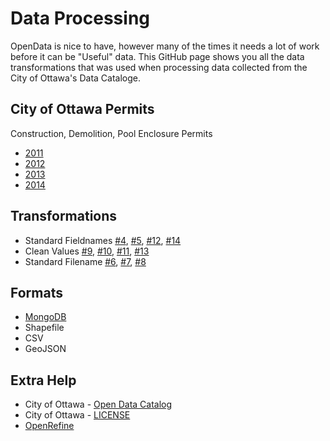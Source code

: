 Data Processing
===============

OpenData is nice to have, however many of the times it needs a lot of work before it can be
"Useful" data. This GitHub page shows you all the data transformations that was used when processing
data collected from the City of Ottawa's Data Cataloge.

City of Ottawa Permits
----------------------

Construction, Demolition, Pool Enclosure Permits

- [2011]
- [2012]
- [2013]
- [2014] 

Transformations
---------------

- Standard Fieldnames [#4], [#5], [#12], [#14]
- Clean Values [#9], [#10], [#11], [#13]
- Standard Filename [#6], [#7], [#8]

Formats
-------

- [MongoDB]
- Shapefile
- CSV
- GeoJSON

Extra Help
----------

- City of Ottawa - [Open Data Catalog]
- City of Ottawa - [LICENSE]
- [OpenRefine]


[#1]: https://github.com/DenisCarriere/permits/issues/1
[#2]: https://github.com/DenisCarriere/permits/issues/2
[#3]: https://github.com/DenisCarriere/permits/issues/3
[#4]: https://github.com/DenisCarriere/permits/issues/4
[#5]: https://github.com/DenisCarriere/permits/issues/5
[#6]: https://github.com/DenisCarriere/permits/issues/6
[#7]: https://github.com/DenisCarriere/permits/issues/7
[#8]: https://github.com/DenisCarriere/permits/issues/8
[#9]: https://github.com/DenisCarriere/permits/issues/9
[#10]: https://github.com/DenisCarriere/permits/issues/10
[#11]: https://github.com/DenisCarriere/permits/issues/11
[#12]: https://github.com/DenisCarriere/permits/issues/12
[#13]: https://github.com/DenisCarriere/permits/issues/13
[#14]: https://github.com/DenisCarriere/permits/issues/14

[2011]: https://github.com/DenisCarriere/permits/tree/master/CSV/2011
[2012]: https://github.com/DenisCarriere/permits/tree/master/CSV/2012
[2013]: https://github.com/DenisCarriere/permits/tree/master/CSV/2013
[2014]: https://github.com/DenisCarriere/permits/tree/master/CSV/2014

[MongoDB]: https://github.com/DenisCarriere/permits/blob/master/MongoDB.md
[OpenRefine]: https://github.com/OpenRefine/OpenRefine/wiki
[LICENSE]: http://ottawa.ca/en/mobile-apps-and-open-data/terms-use#license
[Open Data Catalog]: http://data.ottawa.ca/en/dataset/construction-demolition-pool-enclosure-permits-monthly
